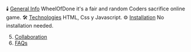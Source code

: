 🕯️ [General Info](#generalinfo) 
    WheelOfDone it's a fair and random Coders sacrifice online game.
🛠️ [Technologies](#technologies)
    HTML, Css y Javascript.
⚙️ [Installation](#installation)
    No installation needed.


5. [Collaboration](#collaboration)
6. [FAQs](#faqs)
